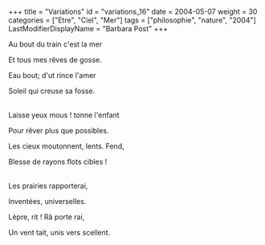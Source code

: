 +++
title = "Variations"
id = "variations_16"
date = 2004-05-07
weight = 30
categories = ["Etre", "Ciel", "Mer"]
tags = ["philosophie", "nature", "2004"]
LastModifierDisplayName = "Barbara Post"
+++

Au bout du train c'est la mer

Et tous mes rêves de gosse.

Eau bout; d'ut rince l'amer

Soleil qui creuse sa fosse.

 \
Laisse yeux mous ! tonne l'enfant

Pour rêver plus que possibles.

Les cieux moutonnent, lents. Fend,

Blesse de rayons flots cibles !

 \
Les prairies rapporterai,

Inventées, universelles.

Lèpre, rit ! Râ porte rai,

Un vent tait, unis vers scellent.
